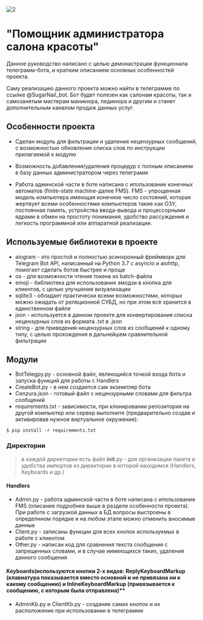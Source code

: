 ![2](https://user-images.githubusercontent.com/96169989/220258349-e5badaab-97d5-4f68-972c-7bd714474e45.png)
# "Помощник администратора салона красоты" 
Данное руководство написано с целью демонастрации функционала телеграмм-бота, и кратким описанием основных особенностей проекта.

Саму реализацию данного проекта можно найти в телеграмме по ссылке @SugarNail_bot. Бот будет полезен как салонам красоты, так и самозанятым мастерам маникюра, педикюра и другим и станет дополнительным каналом продаж данных услуг.
## Особенности проекта

* Сделан модуль для фильтрации и удаления нецензурных сообщений, с возможностью обновления списка слов по инструкции прилагаемой к модулю

* Возможность добавления/удаления процедур с полным описанием в базу данных администратором через телеграмм

* Работа админской части в боте написана с ипользование конечных автоматов (finite-state machine-далее FMS). FMS - упрощенная модель компьютера имеющая конечное число состояний, которая жертвует всеми особенностями компьютеров такие как ОЗУ, постоянная память, устройства ввода-вывода и процессорными ядрами в обмен на простоту понимания, удобство рассуждения и легкость программной или аппаратной реализации.
## Используемые библиотеки в проекте ##

* aiogram - это простой и полностью асинхронный фреймворк для Telegram Bot API, написанный на Python 3.7 с asyncio и aiohttp, помогает сделать ботов быстрее и проще
* os - для возможности чтения токена из batch-файла
* emoji - библиотека для использования эмодзи в кнопка для клиентов, с целью улучшения визуализации
* sqlite3 - обладает практически всеми возможностями, которых можно ожидать от реляционной СУБД, но при этом всё хранится в единственном файле
* json - используется в данном проекте для конвертирования списка нецензурных слов из формата .txt в .json
* string - для приведения нецензурных слов из сообщений к одному типу, с целью прохождения в дальнейшем сравнительной фильтрации
## Модули
* BotTelegpy.py - основной файл, являющийся точкой входа бота и запуска функций для работы с Handlers
* CreateBot.py - в нем создается сам экземпляр бота
* Cenzura.json - готовый файл с нецензурными словами для фильтра сообщений
* requirements.txt - зависимости, при клонировании репозитория на другой компьютер или сервер выполните (предварительно создав и активировав нужное виртуальное окружение):
```
$ pip install -r requirements.txt 
```
### Директории
> в каждой директории есть файл __init__.py - для организации пакета и удобства импортов из директории в которой находимся (Handlers, Keyboards и др.)

#### Handlers

* Admin.py - работа админской части в боте написана с ипользование FMS (описание подробнее выше в разделе особенности проекта). При работе с загрузкой данных в БД вопросы выстроены в определнном порядке и на любом этапе можно отменить вносимые данные
* Client.py - записаны функции для всех кнопок используемых в работе с клиентом
* Other.py - написан код для сравнения текста сообщения с запрещенных словами, и в случае иимеющихся таких, удаления данного сообщения

#### Keyboards(используются кнопки 2-х видов: ReplyKeyboardMarkup (клавиатура показывается вместо основной и не привязана ни к какому сообщению) и InlineKeyboardMarkup (привязывается к сообщению, с которым была отправлена)**

* AdminKb.py и ClientKb.py - создание самих кнопок и их расположение при использовании в телеграмме
